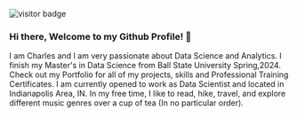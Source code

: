 ![visitor badge](https://visitor-badge.glitch.me/badge?page_id=121901813.visitor-badge)
### Hi there, Welcome to my Github Profile! 👋
I am Charles and I am very passionate about Data Science and Analytics. I finish my Master's in Data Science from Ball State University Spring,2024. Check out my Portfolio for all of my projects, skills and Professional Training Certificates.
I am currently opened to work as Data Scientist and located in Indianapolis Area, IN. In my free time, I like to read, hike, travel, and explore different music genres over a cup of tea (In no particular order).
<!--
**cwiredu1/cwiredu1** is a ✨ _special_ ✨ repository because its `README.md` (this file) appears on your GitHub profile.
